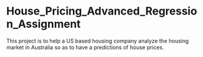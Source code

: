 # House_Pricing_Advanced_Regression_Assignment
This project is to help a US based housing company analyze the housing market in Australia so as to have a predictions of house prices.
